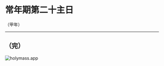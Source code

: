 # 常年期第二十主日

（甲年）
<!-- .element: class="center" -->

---

## （完）

![holymass.app](https://holymass.app/assets/images/qrcode.svg)

<!-- .element: class="center" -->
